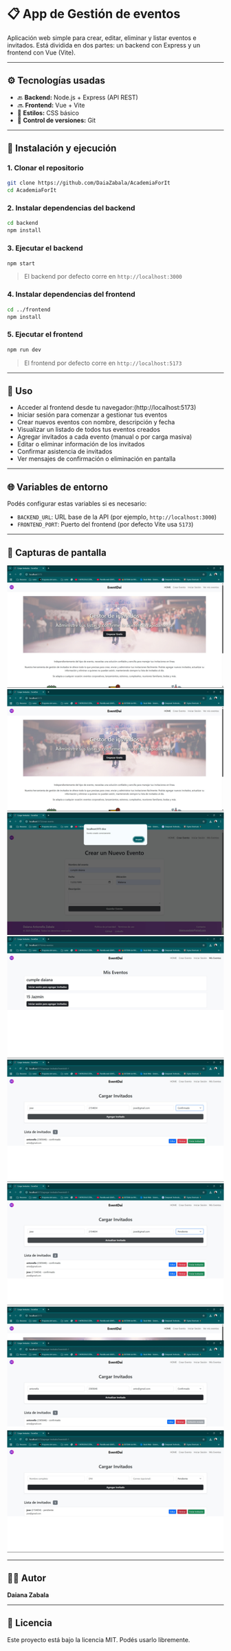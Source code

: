 # 📋 App de Gestión de eventos

Aplicación web simple para crear, editar, eliminar y listar eventos e invitados. Está dividida en dos partes: un backend con Express y un frontend con Vue (Vite).

---

## ⚙️ Tecnologías usadas

- 🔙 **Backend:** Node.js + Express (API REST)
- 🔜 **Frontend:** Vue + Vite
- 🎨 **Estilos:** CSS básico
- 🔧 **Control de versiones:** Git

---

## 🚀 Instalación y ejecución

### 1. Clonar el repositorio

```bash
git clone https://github.com/DaiaZabala/AcademiaForIt
cd AcademiaForIt
```

### 2. Instalar dependencias del backend

```bash
cd backend
npm install
```

### 3. Ejecutar el backend

```bash
npm start
```

> El backend por defecto corre en `http://localhost:3000`

### 4. Instalar dependencias del frontend

```bash
cd ../frontend
npm install
```

### 5. Ejecutar el frontend

```bash
npm run dev
```

> El frontend por defecto corre en `http://localhost:5173`

---

## 🧪 Uso

- Acceder al frontend desde tu navegador:(http://localhost:5173)
- Iniciar sesión para comenzar a gestionar tus eventos
- Crear nuevos eventos con nombre, descripción y fecha
- Visualizar un listado de todos tus eventos creados
- Agregar invitados a cada evento (manual o por carga masiva)
- Editar o eliminar información de los invitados
- Confirmar asistencia de invitados
- Ver mensajes de confirmación o eliminación en pantalla

---

## 🌐 Variables de entorno

Podés configurar estas variables si es necesario:

- `BACKEND_URL`: URL base de la API (por ejemplo, `http://localhost:3000`)
- `FRONTEND_PORT`: Puerto del frontend (por defecto Vite usa `5173`)

---


## 📸 Capturas de pantalla

![Login](./Screenshots/login.jpg)  
![Home](./screenshots/Home.jpg)  
![Crear evento](./screenshots/CrearEvento.jpg)  
![Mis eventos](./screenshots/misEventos.jpg)  
![Cargar invitados](./screenshots/cargarInvitados.jpg)  
![Actualizar invitados](./screenshots/actualizarInvitados.jpg)  
![Invitación enviada](./screenshots/invitacionEnviada.jpg)  
![Invitado eliminado](./screenshots/invitadoEliminado.jpg)  

---

## 👩‍💻 Autor

**Daiana Zabala**

---

## 📄 Licencia

Este proyecto está bajo la licencia MIT. Podés usarlo libremente.
